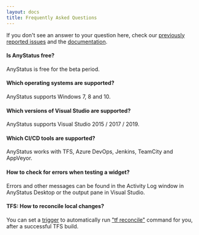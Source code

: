 ```yaml
---
layout: docs
title: Frequently Asked Questions
---
```


If you don't see an answer to your question here, check our [previously reported issues](https://github.com/AnyStatus/Support/issues) and the [documentation](/docs/getting-started).

<div class="pt-2"></div>

#### Is AnyStatus free?

AnyStatus is free for the beta period.

<div class="pt-2"></div>

#### Which operating systems are supported?

AnyStatus supports Windows 7, 8 and 10.

<div class="pt-2"></div>

#### Which versions of Visual Studio are supported?

AnyStatus supports Visual Studio 2015 / 2017 / 2019.

<div class="pt-2"></div>

#### Which CI/CD tools are supported?

AnyStatus works with TFS, Azure DevOps, Jenkins, TeamCity and AppVeyor.

<div class="pt-2"></div>

#### How to check for errors when testing a widget?

Errors and other messages can be found in the Activity Log window in AnyStatus Desktop or the output pane in Visual Studio.

<div class="pt-2"></div>

#### TFS: How to reconcile local changes?

You can set a [trigger](/docs/triggers) to automatically run ["tf reconcile"](https://docs.microsoft.com/en-us/previous-versions/visualstudio/visual-studio-2010/gg589719(v=vs.100)) command for you, after a successful TFS build.
